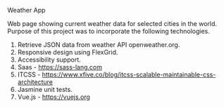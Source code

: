 Weather App

Web page showing current weather data for selected cities in the world. Purpose of this project was to incorporate the following technologies.

1.	Retrieve JSON data from weather API openweather.org.
2.	Responsive design using FlexGrid.
3.	Accessibility support.
4.	Saas - https://sass-lang.com
5.	ITCSS - https://www.xfive.co/blog/itcss-scalable-maintainable-css-architecture
6.	Jasmine unit tests.
7.	Vue.js - https://vuejs.org
